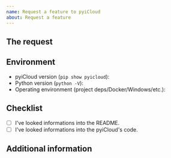 ```yaml
---
name: Request a feature to pyiCloud
about: Request a feature
---
```

<!-- READ THIS FIRST:
  Make sure you are running the latest version of pyiCloud before requesting a feature: https://github.com/picklepete/pyicloud/releases
-->
## The request
<!--
  Describe the request you are wondering here to communicate to the maintainers.
  Tell us what you are trying to do and why you can't now.
-->


## Environment
<!--
  Provide details about the versions you are using, which helps us to find a quicker way to help you.
-->

- pyiCloud version (`pip show pyicloud`):
- Python version (`python -V`):
- Operating environment (project deps/Docker/Windows/etc.):

## Checklist
<!--
  Put an `x` in the boxes that apply.
  You can also fill these out after creating the support request via the UI.
-->

- [ ] I've looked informations into the README.
- [ ] I've looked informations into the pyiCloud's code.

## Additional information
